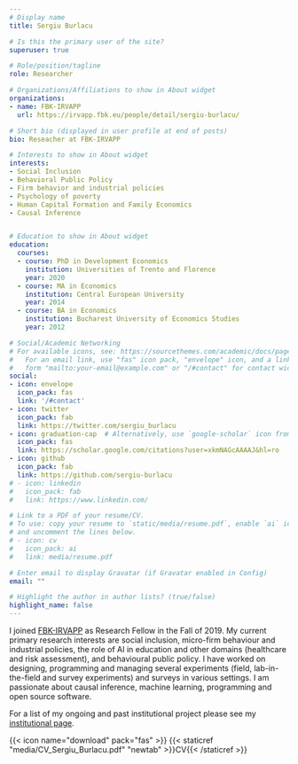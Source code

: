 ```yaml
---
# Display name
title: Sergiu Burlacu

# Is this the primary user of the site?
superuser: true

# Role/position/tagline
role: Researcher

# Organizations/Affiliations to show in About widget
organizations:
- name: FBK-IRVAPP
  url: https://irvapp.fbk.eu/people/detail/sergiu-burlacu/

# Short bio (displayed in user profile at end of posts)
bio: Reseacher at FBK-IRVAPP

# Interests to show in About widget
interests:
- Social Inclusion
- Behavioral Public Policy
- Firm behavior and industrial policies
- Psychology of poverty
- Human Capital Formation and Family Economics
- Causal Inference


# Education to show in About widget
education:
  courses:
  - course: PhD in Development Economics
    institution: Universities of Trento and Florence
    year: 2020
  - course: MA in Economics
    institution: Central European University
    year: 2014
  - course: BA in Economics
    institution: Bucharest University of Economics Studies
    year: 2012

# Social/Academic Networking
# For available icons, see: https://sourcethemes.com/academic/docs/page-builder/#icons
#   For an email link, use "fas" icon pack, "envelope" icon, and a link in the
#   form "mailto:your-email@example.com" or "/#contact" for contact widget.
social:
- icon: envelope
  icon_pack: fas
  link: '/#contact'
- icon: twitter
  icon_pack: fab
  link: https://twitter.com/sergiu_burlacu
- icon: graduation-cap  # Alternatively, use `google-scholar` icon from `ai` icon pack
  icon_pack: fas
  link: https://scholar.google.com/citations?user=xkmNAGcAAAAJ&hl=ro
- icon: github
  icon_pack: fab
  link: https://github.com/sergiu-burlacu
# - icon: linkedin
#   icon_pack: fab
#   link: https://www.linkedin.com/

# Link to a PDF of your resume/CV.
# To use: copy your resume to `static/media/resume.pdf`, enable `ai` icons in `params.toml`, 
# and uncomment the lines below.
# - icon: cv
#   icon_pack: ai
#   link: media/resume.pdf

# Enter email to display Gravatar (if Gravatar enabled in Config)
email: ""

# Highlight the author in author lists? (true/false)
highlight_name: false
---
```


I joined <a href="https://irvapp.fbk.eu/">FBK-IRVAPP</a> as Research Fellow in the Fall of 2019. My current primary research interests are social inclusion, micro-firm behaviour and industrial policies, the role of AI in education and other domains (healthcare and risk assessment), and behavioural public policy. I have worked on designing, programming and managing several experiments (field, lab-in-the-field and survey experiments) and surveys in various settings. I am passionate about causal inference, machine learning, programming and open source software.

For a list of my ongoing and past institutional project please see my <a href="https://irvapp.fbk.eu/people/detail/sergiu-burlacu/">institutional page</a>.



{{< icon name="download" pack="fas" >}}  {{< staticref "media/CV_Sergiu_Burlacu.pdf" "newtab" >}}CV{{< /staticref >}}
